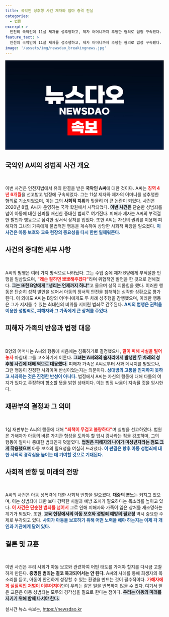 ```yaml
---
title: 국악인 성추행 사건 제자와 엄마 충격 진실
categories:
  - 법률
excerpt: >
  인천의 국악인이 11살 제자를 성추행하고, 제자 어머니까지 추행한 혐의로 법정 구속됐다. 징역 4년 6개월 선고를 받은 A씨는 미성년자에게 부적절한 언행을 일삼아 충격을 주고 있다.
feature_text: >
  인천의 국악인이 11살 제자를 성추행하고, 제자 어머니까지 추행한 혐의로 법정 구속됐다. 징역 4년 6개월 선고를 받은 A씨는 미성년자에게 부적절한 언행을 일삼아 충격을 주고 있다.
image: '/assets/img/newsdao_breakingnews.jpg'
---
```


<p><img src="/assets/img/newsdao_breakingnews.jpg" alt="flaretime 속보" /></p>

<h2 data-ke-size="size26">국악인 A씨의 성범죄 사건 개요</h2>

<p data-ke-size="size16">&nbsp;</p>

<p>이번 사건은 인천지법에서 유죄 판결을 받은 <b>국악인 A씨</b>에 대한 것이다. A씨는 <b><span style="color: #ee2323;">징역 4년 6개월</span></b>을 선고받고 법정에 구속되었다. 그는 11살 제자와 제자의 어머니를 성추행한 혐의로 기소되었으며, 이는 그의 <b>사회적 지위</b>와 맞물려 더 큰 논란이 되었다. 사건은 2020년 8월, A씨가 운영하는 국악 학원에서 시작되었다. <b><span style="background-color: #21538527;">이번 사건은</span></b> 단순한 성범죄를 넘어 아동에 대한 신뢰를 배신한 중대한 범죄로 여겨진다. 피해자 제자는 A씨의 부적절한 발언과 행동으로 심각한 정서적 상처를 입었다. 또한 A씨는 자신의 권위를 이용해 피해자와 그녀의 가족에게 불법적인 행동을 계속하여 상당한 사회적 파장을 일으켰다. <b><span style="color: #1a5490;">이 사건은 아동 보호와 교육 현장의 중요성을 다시 한번 일깨워준다.</span></b></p>

<h2 data-ke-size="size26">사건의 중대한 세부 사항</h2>

<p data-ke-size="size16">&nbsp;</p>

<p>A씨의 범행은 여러 가지 방식으로 나타났다. 그는 수업 중에 제자 B양에게 부적절한 언행을 일삼았으며, <b><span style="color: #ee2323;">"레슨 잘하면 뽀뽀해주겠다"</span></b>라며 위협적인 발언을 한 것으로 전해졌다. <b><span style="background-color: #21538527;">그는 또한 B양에게 "생리는 언제까지 하냐"</span></b>고 물으며 성적 괴롭힘을 했다. 이러한 행동은 단순히 성적 발언을 넘어서 아동의 정서적 안전을 침해하는 심각한 상황으로 평가된다. 이 외에도 A씨는 B양의 어머니에게도 두 차례 성추행을 감행했으며, 이러한 행동은 그가 저지를 수 있는 최대한의 비위를 저버린 범죄로 간주된다. <b><span style="color: #1a5490;">A씨의 범행은 권력을 이용한 성범죄로, 피해자와 그 가족에게 큰 상처를 주었다.</span></b></p>

<h2 data-ke-size="size26">피해자 가족의 반응과 법정 대응</h2>

<p data-ke-size="size16">&nbsp;</p>

<p>B양의 어머니는 A씨의 행동에 처음에는 침묵하기로 결정했으나, <b><span style="color: #ee2323;">딸이 피해 사실을 털어놓자</span></b> 마침내 그를 고소하기에 이른다. <b><span style="background-color: #21538527;">그녀는 A씨와의 술자리에서 발생한 두 차례의 성추행 사건에 대해 역으로 대응했다.</span></b> 피해자 가족은 A씨로부터 사과 메시지를 받았으나, 그런 행동이 진정한 사과이며 반성이었는지는 의문이다. <b><span style="color: #1a5490;">상대방의 고통을 인지하지 못하고 사과하는 것은 진정한 반성이 아니다.</span></b> 법정에서 A씨는 자신의 행동에 대해 다툼의 여지가 있다고 주장하며 항소할 뜻을 밝힌 상태이다. 이는 법정 싸움이 지속될 것을 암시한다.</p>

<h2 data-ke-size="size26">재판부의 결정과 그 의미</h2>

<p data-ke-size="size16">&nbsp;</p>

<p>1심 재판부는 A씨의 행동에 대해 <b><span style="color: #ee2323;">"죄책이 무겁고 불량하다"</span></b>며 실형을 선고하였다. 법원은 가해자가 아동의 바른 가치관 형성을 도와야 할 입시 강사라는 점을 강조하며, 그의 행동이 얼마나 중대한 범죄인지 덧붙였다. <b><span style="background-color: #21538527;">법원은 피해자의 나이가 미성년자라는 점도 크게 작용했으며</span></b> 아동 보호의 필요성을 여실히 드러냈다. <b><span style="color: #1a5490;">이 판결은 향후 아동 성범죄에 대한 사회적 경각심을 높이는 데 기여할 것으로 기대된다.</span></b></p>

<h2 data-ke-size="size26">사회적 반향 및 미래의 전망</h2>

<p data-ke-size="size16">&nbsp;</p>

<p>A씨의 사건은 아동 성폭력에 대한 사회적 반향을 일으켰다. <b>대중의 분노</b>는 커지고 있으며, 이는 성범죄에 대한 보다 강력한 처벌과 예방 조치가 필요하다는 목소리를 높이고 있다. <b><span style="color: #ee2323;">이 사건은 단순한 범죄를 넘어서</span></b> 그로 인해 피해자와 가족이 입은 상처를 재조명하는 계기가 되었다. 또한, <b><span style="background-color: #21538527;">교육 현장에서의 아동 보호와 성범죄 예방의 필요성</span></b> 역시 중요한 주제로 부각되고 있다. <b><span style="color: #1a5490;">사회가 아동을 보호하기 위해 어떤 노력을 해야 하는지는 이제 각 개인과 기관에게 달려 있다.</span></b></p>

<h2 data-ke-size="size26">결론 및 교훈</h2>

<p data-ke-size="size16">&nbsp;</p>

<p>이번 사건은 우리 사회가 아동 보호와 관련하여 어떤 태도를 가져야 할지를 다시금 고찰하게 만든다. <b>증명된 범죄는 결코 묵과되어서는 안 된다.</b> A씨의 사례를 통해 희생자의 목소리를 듣고, 아동이 안전하게 성장할 수 있는 환경을 만드는 것이 필수적이다. <b><span style="color: #ee2323;">가해자에게 실질적인 처벌이 이루어져야</span></b>만이 우리는 같은 일을 반복하지 않을 수 있다. 여기서 얻은 교훈은 아동 성범죄는 모두의 경각심을 필요로 한다는 점이다. <b><span style="background-color: #21538527;">우리는 아동의 미래를 지키기 위해 함께 나서야 한다.</span></b></p>
실시간 뉴스 속보는, <a href="https://newsdao.kr" rel="dofollow">https://newsdao.kr</a>


